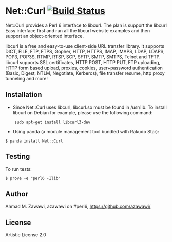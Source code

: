 # Net::Curl [![Build Status](https://travis-ci.org/azawawi/perl6-net-curl.svg?branch=master)](https://travis-ci.org/azawawi/perl6-net-curl)

Net::Curl provides a Perl 6 interface to libcurl.
The plan is support the libcurl Easy interface first
and run all the libcurl website examples
and then support an object-oriented interface.

libcurl is a free and easy-to-use client-side URL transfer library.
It supports DICT, FILE, FTP, FTPS, Gopher, HTTP, HTTPS, IMAP, IMAPS,
LDAP, LDAPS, POP3, POP3S, RTMP, RTSP, SCP, SFTP, SMTP, SMTPS, Telnet
and TFTP. libcurl supports SSL certificates, HTTP POST, HTTP PUT,
FTP uploading, HTTP form based upload, proxies, cookies,
user+password authentication (Basic, Digest, NTLM, Negotiate, Kerberos), 
file transfer resume, http proxy tunneling and more!

## Installation

* Since Net::Curl uses libcurl, libcurl.so must be found in /usr/lib.
To install libcurl on Debian for example, please use the following command:

```
	sudo apt-get install libcurl3-dev
```

* Using panda (a module management tool bundled with Rakudo Star):

```
$ panda install Net::Curl
```

## Testing

To run tests:

```
$ prove -e "perl6 -Ilib"
```

## Author

Ahmad M. Zawawi, azawawi on #perl6, https://github.com/azawawi/

## License

Artistic License 2.0

